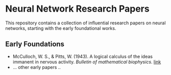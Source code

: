 # Neural Network Research Papers

This repository contains a collection of influential research papers on neural networks, starting with the early foundational works.
## Early Foundations

*   McCulloch, W. S., & Pitts, W. (1943). A logical calculus of the ideas immanent in nervous activity. *Bulletin of mathematical biophysics*. [link](https://www.cs.cmu.edu/~./epxing/Class/10715/reading/McCulloch.and.Pitts.pdf)
*   ... other early papers ..
 
